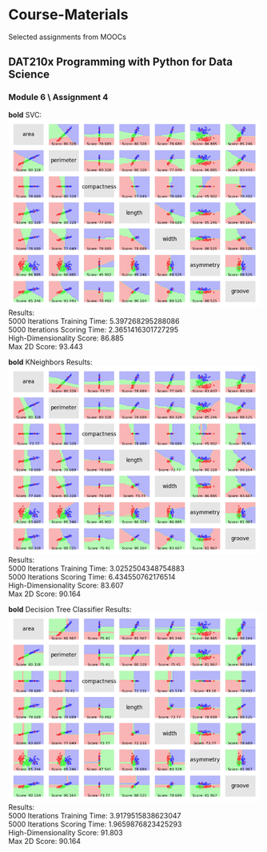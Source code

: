 # Course-Materials
Selected assignments from MOOCs

## DAT210x Programming with Python for Data Science  
### Module 6 \ Assignment 4

__bold__ SVC:
![alt text](https://github.com/Asav7/Course-Materials/blob/master/assignment_4_files/svc.png)
Results:  
5000 Iterations Training Time:  5.397268295288086  
5000 Iterations Scoring Time:  2.3651416301727295  
High-Dimensionality Score:  86.885  
Max 2D Score:  93.443  

__bold__ KNeighbors Results:
![alt text](https://github.com/Asav7/Course-Materials/blob/master/assignment_4_files/kneighbors.png)
Results:  
5000 Iterations Training Time:  3.0252504348754883  
5000 Iterations Scoring Time:  6.434550762176514  
High-Dimensionality Score:  83.607  
Max 2D Score:  90.164

__bold__ Decision Tree Classifier Results:
![alt text](https://github.com/Asav7/Course-Materials/blob/master/assignment_4_files/decision_tree_classifier.png)
Results:  
5000 Iterations Training Time:  3.9179515838623047  
5000 Iterations Scoring Time:  1.9659876823425293  
High-Dimensionality Score:  91.803  
Max 2D Score:  90.164  
